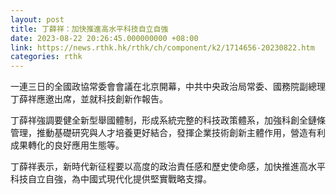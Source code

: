 ```yaml
---
layout: post
title: 丁薛祥：加快推進高水平科技自立自強
date: 2023-08-22 20:26:45.000000000 +08:00
link: https://news.rthk.hk/rthk/ch/component/k2/1714656-20230822.htm
categories: rthk
---
```


一連三日的全國政協常委會會議在北京開幕，中共中央政治局常委、國務院副總理丁薛祥應邀出席，並就科技創新作報告。

丁薛祥強調要健全新型舉國體制，形成系統完整的科技政策體系，加強科創全鏈條管理，推動基礎研究與人才培養更好結合，發揮企業技術創新主體作用，營造有利成果轉化的良好應用生態等。

丁薛祥表示，新時代新征程要以高度的政治責任感和歷史使命感，加快推進高水平科技自立自強，為中國式現代化提供堅實戰略支撐。
